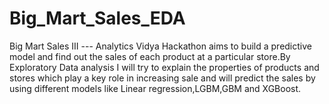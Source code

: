# Big_Mart_Sales_EDA
Big Mart Sales III --- Analytics Vidya Hackathon aims to build a predictive model and find out the sales of each product at a particular store.By Exploratory Data analysis  I will try to explain the properties of products and stores which play a key role in increasing sale and will predict the sales by using different models like Linear regression,LGBM,GBM and XGBoost.
